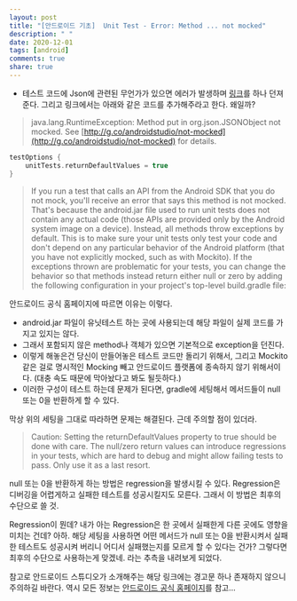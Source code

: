 ```yaml
---
layout: post
title: "[안드로이드 기초]  Unit Test - Error: Method ... not mocked"
description: " "
date: 2020-12-01
tags: [android]
comments: true
share: true
---
```



- 테스트 코드에 Json에 관련된 무언가가 있으면 에러가 발생하며 [링크](http://tools.android.com/tech-docs/unit-testing-support#TOC-Method-...-not-mocked.-)를 하나 던져준다. 그리고 링크에서는 아래와 같은 코드를 추가해주라고 한다. 왜일까?

> java.lang.RuntimeException: Method put in org.json.JSONObject not mocked. See [http://g.co/androidstudio/not-mocked](http://g.co/androidstudio/not-mocked) for details.

```groovy
testOptions {
    unitTests.returnDefaultValues = true
}
```

> If you run a test that calls an API from the Android SDK that you do not mock, you'll receive an error that says this method is not mocked. That's because the android.jar file used to run unit tests does not contain any actual code (those APIs are provided only by the Android system image on a device).
Instead, all methods throw exceptions by default. This is to make sure your unit tests only test your code and don't depend on any particular behavior of the Android platform (that you have not explicitly mocked, such as with Mockito).
If the exceptions thrown are problematic for your tests, you can change the behavior so that methods instead return either null or zero by adding the following configuration in your project's top-level build.gradle file:

안드로이드 공식 홈페이지에 따르면 이유는 이렇다.

- android.jar 파일이 유닛테스트 하는 곳에 사용되는데 해당 파일이 실제 코드를 가지고 있지는 않다.
- 그래서 포함되지 않은 method나 객체가 있으면 기본적으로 exception을 던진다.
- 이렇게 해놓은건 당신이 만들어놓은 테스트 코드만 돌리기 위해서, 그리고 Mockito 같은 걸로 명시적인 Mocking 빼고 안드로이드 플랫폼에 종속하지 않기 위해서이다. (대충 속도 때문에 막아놨다고 봐도 될듯하다.)
- 이러한 구성이 테스트 하는데 문제가 된다면, gradle에 세팅해서 메서드들이 null 또는 0을 반환하게 할 수 있다.

막상 위의 세팅을 그대로 따라하면 문제는 해결된다. 근데 주의할 점이 있더라.

> Caution: Setting the returnDefaultValues property to true should be done with care. The null/zero return values can introduce regressions in your tests, which are hard to debug and might allow failing tests to pass. Only use it as a last resort.

null 또는 0을 반환하게 하는 방법은 regression을 발생시킬 수 있다. Regression은 디버깅을 어렵게하고 실패한 테스트를 성공시킬지도 모른다. 그래서 이 방법은 최후의 수단으로 쓸 것.

Regression이 뭔데? 내가 아는 Regression은 한 곳에서 실패한게 다른 곳에도 영향을 미치는 건데? 아하. 해당 세팅을 사용하면 어떤 메서드가 null 또는 0을 반환시켜서 실패한 테스트도 성공시켜 버리니 어디서 실패했는지를 모르게 할 수 있다는 건가? 그렇다면 최후의 수단으로 사용하는게 맞겠네. 라는 추측을 내려보게 되었다.  
  
참고로 안드로이드 스튜디오가 소개해주는 해당 링크에는 경고문 하나 존재하지 않으니 주의하길 바란다. 역시 모든 정보는 [안드로이드 공식 홈페이지](https://developer.android.com/training/testing/unit-testing/local-unit-tests.html#error-not-mocked)를 참고...
